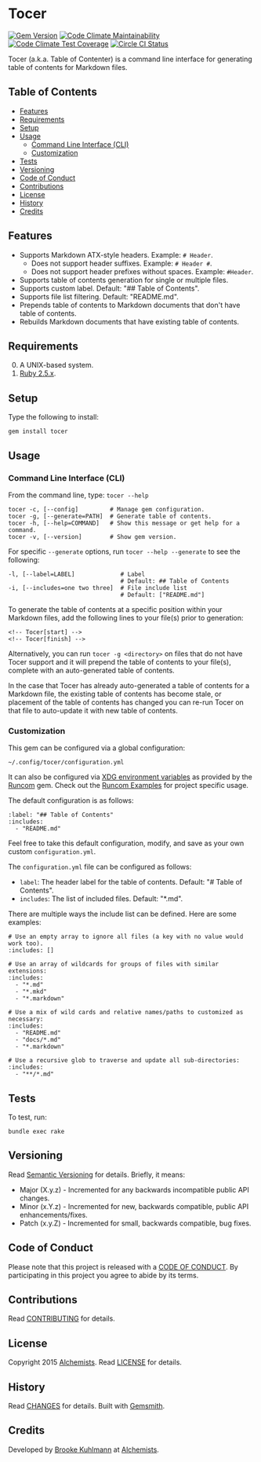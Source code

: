 # Tocer

[![Gem Version](https://badge.fury.io/rb/tocer.svg)](http://badge.fury.io/rb/tocer)
[![Code Climate Maintainability](https://api.codeclimate.com/v1/badges/5d4db0f578703d8124a4/maintainability)](https://codeclimate.com/github/bkuhlmann/tocer/maintainability)
[![Code Climate Test Coverage](https://api.codeclimate.com/v1/badges/5d4db0f578703d8124a4/test_coverage)](https://codeclimate.com/github/bkuhlmann/tocer/test_coverage)
[![Circle CI Status](https://circleci.com/gh/bkuhlmann/tocer.svg?style=svg)](https://circleci.com/gh/bkuhlmann/tocer)

Tocer (a.k.a. Table of Contenter) is a command line interface for generating table of contents for
Markdown files.

<!-- Tocer[start]: Auto-generated, don't remove. -->

## Table of Contents

  - [Features](#features)
  - [Requirements](#requirements)
  - [Setup](#setup)
  - [Usage](#usage)
    - [Command Line Interface (CLI)](#command-line-interface-cli)
    - [Customization](#customization)
  - [Tests](#tests)
  - [Versioning](#versioning)
  - [Code of Conduct](#code-of-conduct)
  - [Contributions](#contributions)
  - [License](#license)
  - [History](#history)
  - [Credits](#credits)

<!-- Tocer[finish]: Auto-generated, don't remove. -->

## Features

- Supports Markdown ATX-style headers. Example: `# Header`.
    - Does not support header suffixes. Example: `# Header #`.
    - Does not support header prefixes without spaces. Example: `#Header`.
- Supports table of contents generation for single or multiple files.
- Supports custom label. Default: "## Table of Contents".
- Supports file list filtering. Default: "README.md".
- Prepends table of contents to Markdown documents that don't have table of contents.
- Rebuilds Markdown documents that have existing table of contents.

## Requirements

0. A UNIX-based system.
0. [Ruby 2.5.x](https://www.ruby-lang.org).

## Setup

Type the following to install:

    gem install tocer

## Usage

### Command Line Interface (CLI)

From the command line, type: `tocer --help`

    tocer -c, [--config]         # Manage gem configuration.
    tocer -g, [--generate=PATH]  # Generate table of contents.
    tocer -h, [--help=COMMAND]   # Show this message or get help for a command.
    tocer -v, [--version]        # Show gem version.

For specific `--generate` options, run `tocer --help --generate` to see the following:

    -l, [--label=LABEL]             # Label
                                    # Default: ## Table of Contents
    -i, [--includes=one two three]  # File include list
                                    # Default: ["README.md"]

To generate the table of contents at a specific position within your Markdown files, add the
following lines to your file(s) prior to generation:

```
<!-- Tocer[start] -->
<!-- Tocer[finish] -->
```

Alternatively, you can run `tocer -g <directory>` on files that do not have Tocer support and it
will prepend the table of contents to your file(s), complete with an auto-generated table of
contents.

In the case that Tocer has already auto-generated a table of contents for a Markdown file, the
existing table of contents has become stale, or placement of the table of contents has changed you
can re-run Tocer on that file to auto-update it with new table of contents.

### Customization

This gem can be configured via a global configuration:

    ~/.config/tocer/configuration.yml

It can also be configured via [XDG environment variables](https://github.com/bkuhlmann/runcom#xdg)
as provided by the [Runcom](https://github.com/bkuhlmann/runcom) gem. Check out the [Runcom
Examples](https://github.com/bkuhlmann/runcom#examples) for project specific usage.

The default configuration is as follows:

    :label: "## Table of Contents"
    :includes:
      - "README.md"

Feel free to take this default configuration, modify, and save as your own custom
`configuration.yml`.

The `configuration.yml` file can be configured as follows:

- `label`: The header label for the table of contents. Default: "# Table of Contents".
- `includes`: The list of included files. Default: "*.md".

There are multiple ways the include list can be defined. Here are some examples:

    # Use an empty array to ignore all files (a key with no value would work too).
    :includes: []

    # Use an array of wildcards for groups of files with similar extensions:
    :includes:
      - "*.md"
      - "*.mkd"
      - "*.markdown"

    # Use a mix of wild cards and relative names/paths to customized as necessary:
    :includes:
      - "README.md"
      - "docs/*.md"
      - "*.markdown"

    # Use a recursive glob to traverse and update all sub-directories:
    :includes:
      - "**/*.md"

## Tests

To test, run:

    bundle exec rake

## Versioning

Read [Semantic Versioning](http://semver.org) for details. Briefly, it means:

- Major (X.y.z) - Incremented for any backwards incompatible public API changes.
- Minor (x.Y.z) - Incremented for new, backwards compatible, public API enhancements/fixes.
- Patch (x.y.Z) - Incremented for small, backwards compatible, bug fixes.

## Code of Conduct

Please note that this project is released with a [CODE OF CONDUCT](CODE_OF_CONDUCT.md). By
participating in this project you agree to abide by its terms.

## Contributions

Read [CONTRIBUTING](CONTRIBUTING.md) for details.

## License

Copyright 2015 [Alchemists](https://www.alchemists.io).
Read [LICENSE](LICENSE.md) for details.

## History

Read [CHANGES](CHANGES.md) for details.
Built with [Gemsmith](https://github.com/bkuhlmann/gemsmith).

## Credits

Developed by [Brooke Kuhlmann](https://www.alchemists.io) at
[Alchemists](https://www.alchemists.io).
